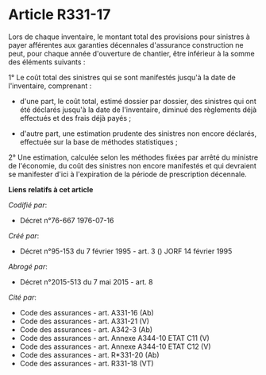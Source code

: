 # Article R331-17

Lors de chaque inventaire, le montant total des provisions pour sinistres à payer afférentes aux garanties décennales
d'assurance construction ne peut, pour chaque année d'ouverture de chantier, être inférieur à la somme des éléments
suivants :

1° Le coût total des sinistres qui se sont manifestés jusqu'à la date de l'inventaire, comprenant :

- d'une part, le coût total, estimé dossier par dossier, des sinistres qui ont été déclarés jusqu'à la date de l'inventaire,
diminué des règlements déjà effectués et des frais déjà payés ;

- d'autre part, une estimation prudente des sinistres non encore déclarés, effectuée sur la base de méthodes statistiques ;

2° Une estimation, calculée selon les méthodes fixées par arrêté du ministre de l'économie, du coût des sinistres non encore
manifestés et qui devraient se manifester d'ici à l'expiration de la période de prescription décennale.

**Liens relatifs à cet article**

_Codifié par_:

  - Décret n°76-667 1976-07-16

_Créé par_:

  - Décret n°95-153 du 7 février 1995 - art. 3 () JORF 14 février 1995

_Abrogé par_:

  - Décret n°2015-513 du 7 mai 2015 - art. 8

_Cité par_:

  - Code des assurances - art. A331-16 (Ab)
  - Code des assurances - art. A331-21 (V)
  - Code des assurances - art. A342-3 (Ab)
  - Code des assurances - art. Annexe A344-10 ETAT C11 (V)
  - Code des assurances - art. Annexe A344-10 ETAT C12 (V)
  - Code des assurances - art. R*331-20 (Ab)
  - Code des assurances - art. R331-18 (VT)
